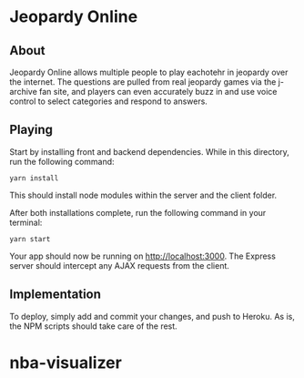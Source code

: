 # Jeopardy Online

## About

Jeopardy Online allows multiple people to play eachotehr in jeopardy over the internet. The questions are pulled from real jeopardy games via the j-archive fan site, and players can even accurately buzz in and use voice control to select categories and respond to answers. 

## Playing

Start by installing front and backend dependencies. While in this directory, run the following command:

```
yarn install
```

This should install node modules within the server and the client folder.

After both installations complete, run the following command in your terminal:

```
yarn start
```

Your app should now be running on <http://localhost:3000>. The Express server should intercept any AJAX requests from the client.

## Implementation

To deploy, simply add and commit your changes, and push to Heroku. As is, the NPM scripts should take care of the rest.
# nba-visualizer
